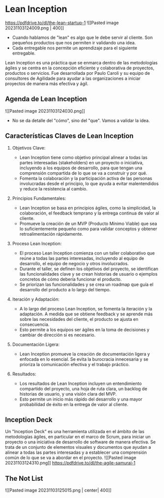 # Lean Inception
https://pdfdrive.to/dl/the-lean-startup-1
![[Pasted image 20231103124009.png | 400]]
- Cuando hablamos de "lean" es algo que le debe servir al cliente. Son pequeños productos que nos permiten ir validando una idea.
- Cada entregable nos permite un aprendizaje para el siguiente entregable.

Lean Inception es una práctica que se enmarca dentro de las metodologías ágiles y se centra en la concepción eficiente y colaborativa de proyectos, productos o servicios. Fue desarrollada por Paulo Caroli y su equipo de consultores de Agilidade para ayudar a las organizaciones a iniciar proyectos de manera más efectiva y ágil.
## Agenda de Lean Inception

![[Pasted image 20231103124030.png]]
- No se da detalle del "cómo", sino del "que". Vamos a validar la idea.

## Características Claves de Lean Inception

1. Objetivos Clave:
   - Lean Inception tiene como objetivo principal alinear a todas las partes interesadas (stakeholders) en un proyecto o iniciativa, incluyendo a los equipos de desarrollo, para que tengan una comprensión compartida de lo que se va a construir y por qué.
   - Fomenta la colaboración y la participación activa de las personas involucradas desde el principio, lo que ayuda a evitar malentendidos y reduce la resistencia al cambio.

2. Principios Fundamentales:
   - Lean Inception se basa en principios ágiles, como la simplicidad, la colaboración, el feedback temprano y la entrega continua de valor al cliente.
   - Promueve la creación de un MVP (Producto Mínimo Viable) que sea lo suficientemente pequeño como para validar conceptos y obtener retroalimentación rápidamente.

3. Proceso Lean Inception:
   - El proceso Lean Inception comienza con un taller colaborativo que reúne a todas las partes interesadas, incluyendo al equipo de desarrollo, el equipo de negocio y otros involucrados.
   - Durante el taller, se definen los objetivos del proyecto, se identifican las funcionalidades clave y se crean historias de usuario o ejemplos concretos de cómo debería funcionar el producto.
   - Se priorizan las funcionalidades y se crea un roadmap que guía el desarrollo del producto a lo largo del tiempo.

4. Iteración y Adaptación:
   - A lo largo del proceso Lean Inception, se fomenta la iteración y la adaptación. A medida que se obtiene feedback y se aprende más sobre las necesidades del cliente, el producto se ajusta en consecuencia.
   - Esto permite a los equipos ser ágiles en la toma de decisiones y cambiar de dirección si es necesario.

5. Documentación Ligera:
   - Lean Inception promueve la creación de documentación ligera y enfocada en lo esencial. Se evita la burocracia innecesaria y se prioriza la comunicación efectiva y el trabajo práctico.

6. Resultados:
   - Los resultados de Lean Inception incluyen un entendimiento compartido del proyecto, una hoja de ruta clara, un backlog de historias de usuario, y una visión clara del MVP.
   - Esto permite un inicio más rápido del desarrollo y una mayor probabilidad de éxito en la entrega de valor al cliente.


## Inception Deck

Un "Inception Deck" es una herramienta utilizada en el ámbito de las metodologías ágiles, en particular en el marco de Scrum, para iniciar un proyecto o una iniciativa de desarrollo de software de manera efectiva. Se trata de un conjunto de elementos visuales y documentos que ayudan a alinear a todas las partes interesadas y a establecer una comprensión común de lo que se va a abordar en el proyecto. 
![[Pasted image 20231103124310.png]]
https://pdfdrive.to/dl/the-agile-samurai-1

## The Not List

![[Pasted image 20231103125015.png | center| 400]]

